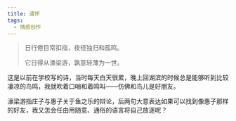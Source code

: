 ```yaml
---
title: 遣怀
tags:
  - 情感创作
---
```


> 日行倦目常扣指，夜径独归和孤鸣。
>
> 它日得从濠梁游，孰意轻薄为一世。

这是以前在学校写的诗，当时每天白天很累，晚上回湖滨的时候总是能够听到比较凄凉的鸟鸣，我就吹着口哨和着鸣叫——仿佛和鸟儿是好朋友。

濠梁游指庄子与惠子关于鱼之乐的辩论，后两句大意表达如果可以找到像惠子那样的好友，我又怎会任由用随意、通俗的语言将自己放逐呢？
